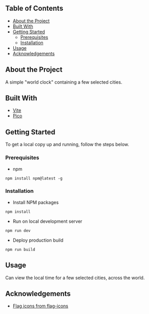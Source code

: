 ## Table of Contents

- [About the Project](#about-the-project)
- [Built With](#built-with)
- [Getting Started](#getting-started)
  - [Prerequisites](#prerequisites)
  - [Installation](#installation)
- [Usage](#usage)
- [Acknowledgements](#acknowledgements)

## About the Project

A simple "world clock" containing a few selected cities.

## Built With

- [Vite](https://vitejs.dev/)
- [Pico](https://picocss.com/)

## Getting Started

To get a local copy up and running, follow the steps below.

### Prerequisites

- npm

`npm install npm@latest -g`

### Installation

- Install NPM packages

`npm install`

- Run on local development server

`npm run dev`

- Deploy production build

`npm run build`

## Usage

Can view the local time for a few selected cities, across the world.

## Acknowledgements

- [Flag icons from flag-icons](https://github.com/lipis/flag-icons)
